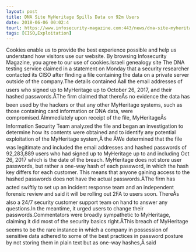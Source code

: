 ```yaml
---
layout: post
title: DNA Site MyHeritage Spills Data on 92m Users
date: 2018-06-06 00:02:4
tourl: https://www.infosecurity-magazine.com:443/news/dna-site-myheritage-spills-data-on/
tags: [CISO,Exploitation]
---
```

Cookies enable us to provide the best experience possible and help us understand how visitors use our website. By browsing Infosecurity Magazine, you agree to our use of cookies.Israeli genealogy site The DNA testing service claimed in a statement on Monday that a security researcher contacted its CISO after finding a file containing the data on a private server outside of the company.The details contained Âall the email addresses of users who signed up to MyHeritage up to October 26, 2017, and their hashed passwords.ÂThe firm claimed that thereÂs no evidence the data has been used by the hackers or that any other MyHeritage systems, such as those containing card information or DNA data, were compromised.ÂImmediately upon receipt of the file, MyHeritageÂs Information Security Team analyzed the file and began an investigation to determine how its contents were obtained and to identify any potential exploitation of the MyHeritage system,Â the ÂWe determined that the file was legitimate and included the email addresses and hashed passwords of 92,283,889 users who had signed up to MyHeritage up to and including Oct 26, 2017 which is the date of the breach. MyHeritage does not store user passwords, but rather a one-way hash of each password, in which the hash key differs for each customer. This means that anyone gaining access to the hashed passwords does not have the actual passwords.ÂThe firm has acted swiftly to set up an incident response team and an independent forensic review and said it will be rolling out 2FA to users soon. ThereÂs also a 24/7 security customer support team on hand to answer any questions.In the meantime, it urged users to change their passwords.Commentators were broadly sympathetic to MyHeritage, claiming it did most of the security basics right.ÂThis breach of MyHeritage seems to be the rare instance in which a company in possession of sensitive data adhered to some of the best practices in password posture by not storing them in plain text but as one-way hashes,Â said 